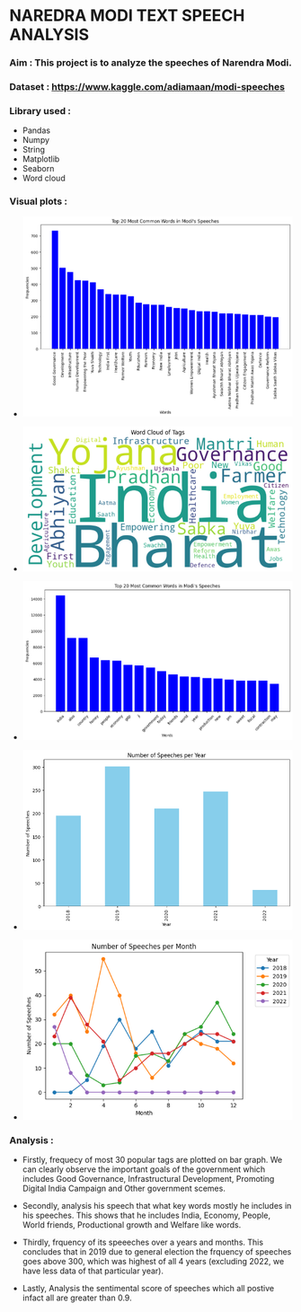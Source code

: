 # NAREDRA MODI TEXT SPEECH ANALYSIS

###  Aim : This project is to analyze the speeches of Narendra Modi.

###  Dataset : https://www.kaggle.com/adiamaan/modi-speeches

### Library used :
- Pandas
- Numpy
- String
- Matplotlib
- Seaborn
- Word cloud

### Visual plots :

- ![](/Narendra%20Modi%20-%20Text%20Speeches%20Analysis/Images/Most%20common%20Tags.png)

- ![](/Narendra%20Modi%20-%20Text%20Speeches%20Analysis/Images/Word%20cloud.png)

- ![](/Narendra%20Modi%20-%20Text%20Speeches%20Analysis/Images/Most%20common%20words%20from%20speech.png)

- ![](/Narendra%20Modi%20-%20Text%20Speeches%20Analysis/Images/Number%20of%20Speeches%20per%20Year.png)

- ![](/Narendra%20Modi%20-%20Text%20Speeches%20Analysis/Images/Number%20of%20Speeches%20per%20Month.png)


### Analysis :
- Firstly, frequecy of most 30 popular tags are plotted on bar graph. We  can clearly observe the important goals of the government which includes Good Governance, Infrastructural Development, Promoting Digital India Campaign and Other government scemes.

- Secondly, analysis his speech that what key words mostly he includes in his speeches. This shows that he includes India, Economy, People, World friends, Productional growth and Welfare like words.

- Thirdly, frquency of its speeeches over a years and months. This concludes that in 2019 due to general election the frquency of speeches goes above 300, which was highest of all 4 years (excluding 2022, we have less data of that particular year).

- Lastly, Analysis the sentimental score of speeches which all postive infact all are greater than 0.9.
